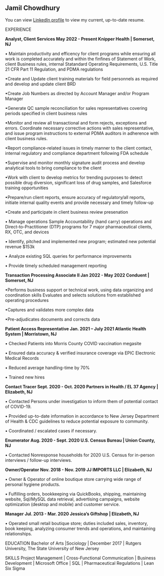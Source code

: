 ## Jamil Chowdhury

You can view [LinkedIn profile](https://www.linkedin.com/in/jamilchowdhury/) to view my current, up-to-date resume.


EXPERIENCE

<strong>Analyst, Client Services May 2022 - Present
 Knipper Health | Somerset, NJ</strong>
 
• Maintain productivity and efficency for client programs while ensuring all work is completed accurately and within the finfines of Statement of Work, client 
Business rules, internal Statandard Operating Requirements, U.S. Title 21 CFR Part 11 Regulation, and  PDMA regulations 

•Create and Update client training materials for field personnels as required and develop and update client BRD

•Create Job Numbers as directed by Account Manager and/or Program Manager

•Generate QC sample reconciliation for sales representatives covering periods specified in client business rules 

•Monitor and review all transactional and form rejects, exceptions and errors. Coordinate necessary corrective actions with sales representative, and issue 
program instructions to external PDMA auditors in adherence with client business rules. 

•Report compliance-related issues in timely manner to the client contact, internal regulatory and compliance department following FDA schedule

•Supervise and monitor monthly signature audit process and develop analytical tools to bring compliance to the client

•Work with client to develop metrics for trending purposes to detect possible drug diversion, significant loss of drug samples, and Salesforce training
opportunities

•Prepare/run client reports, ensure accuracy of regulatory/all reports, initiate internal quality events and provide necessary and timely follow-up

•Create and participate in client business review presenation

• Manage operations Sample Accountability (hand carry) operations and Direct-to-Practitioner (DTP) programs for 7 major pharmaceutical clients, RX, OTC, and devices

• Identify, pitched and implemented new program; estimated new potential revenue $153k

• Analyze existing SQL queries for performance improvements

• Provide timely scheduled management reporting



<strong>Transaction Processing Associate II Jan 2022 - May 2022
Conduent | Somerset, NJ</strong>

•Performs business support or technical work, using data organizing and coordination skills
Evaluates and selects solutions from established operating procedures

•Captures and validates more complex data

•Pre-adjudicates documents and corrects data


<strong>Patient Access Representative Jan. 2021 – July 2021 
Atlantic Health System | Morristown, NJ</strong> 

• Checked Patients into Morris County COVID vaccination megasite 

• Ensured data accuracy & verified insurance coverage via EPIC Electronic Medical Records 

• Reduced average handling-time by 70%

• Trained new hires


<strong>Contact Tracer Sept. 2020 - Oct. 2020 
Partners in Health / EL 37 Agency | Elizabeth, NJ</strong>

• Contacted Persons under investigation to inform them of potential contact of COVID-19. 

• Provided up-to-date information in accordance to New Jersey Department of Health & CDC 
guidelines to reduce potential exposure to community. 

• Coordinated / escalated cases if necessary. 


<strong>Enumerator Aug. 2020 - Sept. 2020 
 U.S. Census Bureau | Union County, NJ</strong>

• Contacted Nonresponse households for 2020 U.S. Census for in-person interviews / follow-up 
interviews.


<strong>Owner/Operator Nov. 2018 - Nov. 2019 
JJ IMPORTS LLC | Elizabeth, NJ</strong>
 
• Owner & Operator of online boutique store carrying wide range of personal hygiene products. 

• Fulfilling orders, bookkeeping via QuickBooks, shipping, maintaining website, Sql/MySQL data 
retrieval, advertising campaigns, website optimization (desktop and mobile) and customer service. 
 
<strong>Manager Jul. 2013 - Mar. 2020 
Jessica’s Giftshop | Elizabeth, NJ</strong> 

• Operated small retail boutique store; duties included sales, inventory, book keeping, analyzing 
consumer trends and operations, and maintaining relationships.
 
EDUCATION 
Bachelor of Arts |Sociology | December 2017 | Rutgers University, The State University of New Jersey 
 
SKILLS 
Project Management | Cross-Functional Communication | Business Development | Microsoft Office | 
SQL | Pharmaceutical Regulations | Lean Six Sigma




